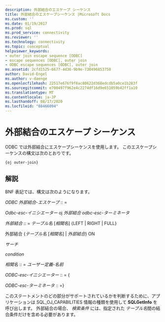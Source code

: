 ```yaml
---
description: 外部結合のエスケープ シーケンス
title: 外部結合のエスケープシーケンス |Microsoft Docs
ms.custom: ''
ms.date: 01/19/2017
ms.prod: sql
ms.prod_service: connectivity
ms.reviewer: ''
ms.technology: connectivity
ms.topic: conceptual
helpviewer_keywords:
- outer join escape sequence [ODBC]
- escape sequences [ODBC], outer join
- ODBC escape sequences [ODBC], outer join
ms.assetid: 2cfd1525-6677-4d36-9b9e-730496853750
author: David-Engel
ms.author: v-daenge
ms.openlocfilehash: 22517e676f9f8ac80622d368edcdb5a0ce1b283f
ms.sourcegitcommit: e700497f962e4c2274df16d9e651059b42ff1a10
ms.translationtype: MT
ms.contentlocale: ja-JP
ms.lasthandoff: 08/17/2020
ms.locfileid: "88466094"
---
```

# <a name="outer-join-escape-sequence"></a>外部結合のエスケープ シーケンス
ODBC では外部結合にエスケープシーケンスを使用します。 このエスケープシーケンスの構文は次のとおりです。  
  
```  
{oj outer-join}  
```  
  
## <a name="remarks"></a>解説  
 BNF 表記では、構文は次のようになります。  
  
 *ODBC 外部結合-エスケープ* :: =  
  
 *Odbc-esc-イニシエーター* oj *外部結合 odbc-esc-ターミネータ*  
  
 *外部結合* :: = *テーブル名* [*相関名*] {LEFT &#124; RIGHT &#124; FULL}  
  
 外部結合 {*テーブル名* [*相関名*] &#124; *外部結合*} ON  
  
 *サーチ*  
  
 *condition*  
  
 *相関名* :: = *ユーザー定義-名前*  
  
 *ODBC-esc-イニシエーター* :: = {  
  
 *ODBC-esc-ターミネータ* :: =}  
  
 このステートメントのどの部分がサポートされているかを判断するために、アプリケーションは SQL_OJ_CAPABILITIES 情報の種類を使用して **SQLGetInfo** を呼び出します。 外部結合の場合、 *検索条件* には、指定された *テーブル名*間の結合条件だけを含める必要があります。

